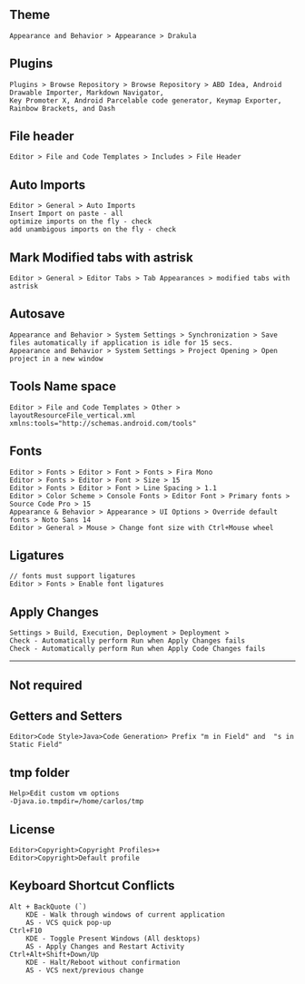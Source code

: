 ## Theme

    Appearance and Behavior > Appearance > Drakula
  
## Plugins

    Plugins > Browse Repository > Browse Repository > ABD Idea, Android Drawable Importer, Markdown Navigator, 
	Key Promoter X, Android Parcelable code generator, Keymap Exporter, Rainbow Brackets, and Dash
	
## File header

    Editor > File and Code Templates > Includes > File Header
  
## Auto Imports
  
    Editor > General > Auto Imports
    Insert Import on paste - all
    optimize imports on the fly - check
    add unambigous imports on the fly - check
    
## Mark Modified tabs with astrisk

    Editor > General > Editor Tabs > Tab Appearances > modified tabs with astrisk
  
## Autosave

    Appearance and Behavior > System Settings > Synchronization > Save files automatically if application is idle for 15 secs.
    Appearance and Behavior > System Settings > Project Opening > Open project in a new window
     
## Tools Name space

    Editor > File and Code Templates > Other > layoutResourceFile_vertical.xml
    xmlns:tools="http://schemas.android.com/tools"
    
## Fonts

    Editor > Fonts > Editor > Font > Fonts > Fira Mono
	Editor > Fonts > Editor > Font > Size > 15
	Editor > Fonts > Editor > Font > Line Spacing > 1.1
    Editor > Color Scheme > Console Fonts > Editor Font > Primary fonts > Source Code Pro > 15
    Appearance & Behavior > Appearance > UI Options > Override default fonts > Noto Sans 14
    Editor > General > Mouse > Change font size with Ctrl+Mouse wheel
	
## Ligatures

	// fonts must support ligatures
	Editor > Fonts > Enable font ligatures
	
## Apply Changes

	Settings > Build, Execution, Deployment > Deployment >
	Check - Automatically perform Run when Apply Changes fails
	Check - Automatically perform Run when Apply Code Changes fails

---
     
## Not required

## Getters and Setters

    Editor>Code Style>Java>Code Generation> Prefix "m in Field" and  "s in Static Field"
    
## tmp folder
   
    Help>Edit custom vm options
    -Djava.io.tmpdir=/home/carlos/tmp
    
## License

    Editor>Copyright>Copyright Profiles>+
    Editor>Copyright>Default profile

## Keyboard Shortcut Conflicts

    Alt + BackQuote (`)
		KDE - Walk through windows of current application
		AS - VCS quick pop-up
	Ctrl+F10
		KDE - Toggle Present Windows (All desktops)
		AS - Apply Changes and Restart Activity
	Ctrl+Alt+Shift+Down/Up
		KDE - Halt/Reboot without confirmation
		AS - VCS next/previous change
		
